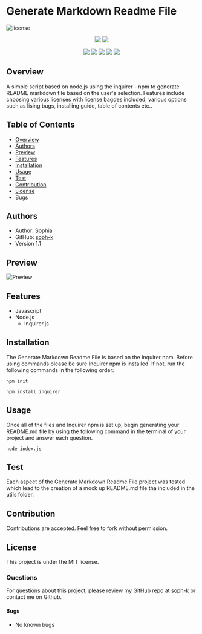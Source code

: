 # Generate Markdown Readme File

![license](https://img.shields.io/badge/license-MIT-red)

<p align="center">
    <img src="https://img.shields.io/github/repo-size/soph-k/generate_markdown_readme_file"/>
    <img src="https://img.shields.io/github/last-commit/soph-k/generate_markdown_readme_file"/>
</p>
<p align="center">
    <img src="https://img.shields.io/badge/Javascript-yellow"/>
    <img src="https://img.shields.io/badge/jQuery-gray"/>
    <img src="https://img.shields.io/badge/-node.js-red"/>
    <img src="https://img.shields.io/badge/-json-blue" />
    <img src="https://img.shields.io/badge/-inquirer-pink"/>
</p>

## Overview
A simple script based on node.js using the inquirer - npm to generate README markdown file based on the user's selection. 
Features include choosing various licenses with license bagdes included, various options such as lising bugs, installing guide, table of contents etc..


## Table of Contents
- [Overview](#overview)
- [Authors](#authors)
- [Preview](#preview)
- [Features](#features)
- [Installation](#installation)
- [Usage](#usage)
- [Test](#test)
- [Contribution](#contribution)
- [License](#license)
- [Bugs](#bugs)


## Authors
- Author: Sophia
- GitHub: [soph-k](https://github.com/soph-k)
- Version 1.1


## Preview
![Preview](./assets/images/demo.gif)


## Features
- Javascript 
- Node.js 
    - Inquirer.js



## Installation
The Generate Markdown Readme File is based on the Inquirer npm. 
Before using commands please be sure Inquirer npm is installed. 
If not, run the following commands in the following order: 

```
npm init
```
```
npm install inquirer
```


## Usage
Once all of the files and Inquirer npm is set up, 
begin generating your README.md file by using the following 
command in the terminal of your project and answer each question.

```
node index.js
```


## Test
Each aspect of the Generate Markdown Readme File project was tested which lead to the creation of a mock up README.md file tha included in the utils folder. 


## Contribution
Contributions are accepted. Feel free to fork without permission.


## License
This project is under the MIT license.


### Questions
For questions about this project, please review my GitHub repo at [soph-k](https://github.com/soph-k) or contact me on Github.


#### Bugs 
- No known bugs


